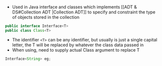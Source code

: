 - Used in Java interface and classes which implements [[ADT & DS#Collection ADT |Collection ADT]] to specify and constraint the type of objects stored in the collection
```java
public interface Interface<T>
public class Class<T>
```
- The identifier `<T>` can be any identifier, but usually is just a single capital letter, the T will be replaced by whatever the class data passed in
- When using, need to supply actual Class argument to replace T
```java
Interface<String> eg;
```